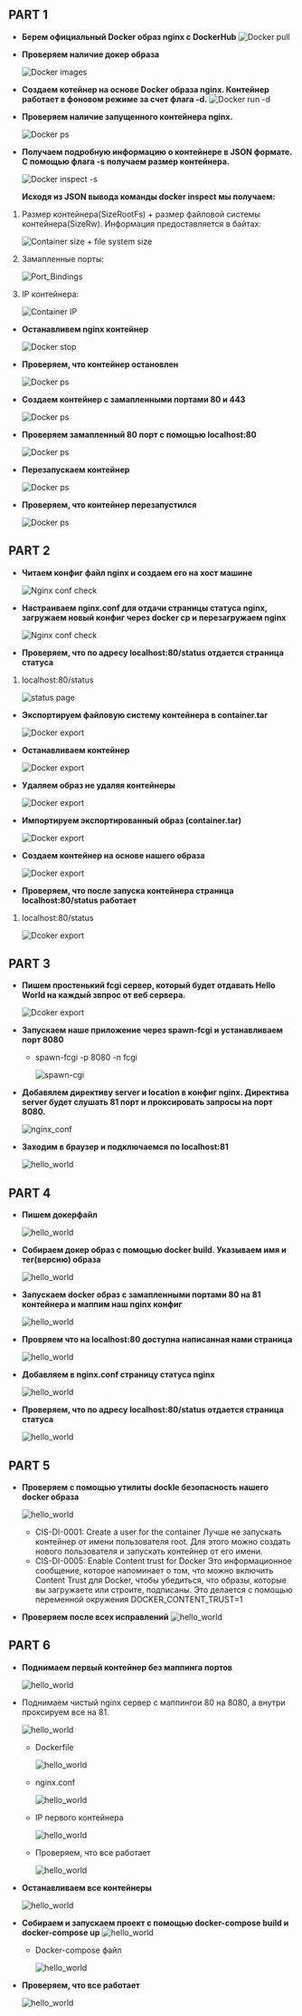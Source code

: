 ## PART 1

- **Берем официальный Docker образ nginx с DockerHub**
![Docker pull](images/1.png)


- **Проверяем наличие докер образа**

    ![Docker images](images/2.png)


- **Создаем котейнер на основе Docker образа nginx. Контейнер работает в фоновом режиме за счет флага -d.**
![Docker run -d](images/3.png)


- **Проверяем наличие запущенного контейнера nginx.**

    ![Docker ps](images/4.png)


- **Получаем подробную информацию о контейнере в JSON формате. С помощью флага -s получаем размер контейнера.**

    ![Docker inspect -s](images/5.png)

    **Исходя из JSON вывода команды docker inspect мы получаем:**
1. Размер контейнера(SizeRootFs) + размер файловой системы контейнера(SizeRw). Информация предоставляется в байтах:

    ![Container size + file system size](images/6.png)

2. Замапленные порты:
    
    ![Port_Bindings](images/7.png)

3. IP контейнера:

    ![Container IP](images/8.png)


- **Останавливем nginx контейнер** 
  
    ![Docker stop](images/9.png)


- **Проверяем, что контейнер остановлен**

    ![Docker ps](images/10.png)


- **Создаем контейнер с замапленными портами 80 и 443**

  ![Docker ps](images/11.png)


- **Проверяем замапленный 80 порт с помощью localhost:80**

  ![Docker ps](images/12.png)


- **Перезапускаем контейнер**
  
    ![Docker ps](images/13.png)


- **Проверяем, что контейнер перезапустился**

  ![Docker ps](images/14.png)




## PART 2

- **Читаем конфиг файл nginx и создаем его на хост машине**

  ![Nginx conf check](images/15.png)


- **Настраиваем nginx.conf для отдачи страницы статуса nginx, загружаем новый конфиг через docker cp и перезагружаем nginx**

  ![Nginx conf check](images/16.png)


- **Проверяем, что по адресу localhost:80/status отдается страница статуса**

1. localhost:80/status

    ![status page](images/17.png)


- **Экспортируем файловую систему контейнера в container.tar**

    ![Docker export](images/19.png)


- **Останавливаем контейнер**

  ![Docker export](images/20.png)


- **Удаляем образ не удаляя контейнеры**

  ![Docker export](images/21.png)


- **Импортируем экспортированный образ (container.tar)**

  ![Docker export](images/22.png)


- **Создаем контейнер на основе нашего образа**

  ![Docker export](images/23.png)


- **Проверяем, что после запуска контейнера страница localhost:80/status работает**

1. localhost:80/status

   ![Dcoker export](images/24.png)


## PART 3

- **Пишем простенький fcgi сервер, который будет отдавать Hello World на каждый звпрос от веб сервера.** 
  
     ![Dcoker export](images/25.png)


- **Запускаем наше приложение через spawn-fcgi и устанавливаем порт 8080**
  - spawn-fcgi -p 8080 -n fcgi
  
    ![spawn-cgi](images/26.png)


- **Добавялем директиву server и location в конфиг nginx. Директива server будет слушать 81 порт и проксировать запросы на порт 8080.**

  ![nginx_conf](images/27.png)


- **Заходим в браузер и подключаемся по localhost:81**

  ![hello_world](images/28.png)

## PART 4

- **Пишем докерфайл**

  ![hello_world](images/dockerfile.png)


- **Собираем докер образ с помощью docker build. Указываем имя и тег(версию) образа**

  ![hello_world](images/29.png)


- **Запускаем docker образ с замапленными портами 80 на 81 контейнера и маппим наш nginx конфиг**

  ![hello_world](images/30.png)


- **Провряем что на localhost:80 доступна написанная нами страница**

  ![hello_world](images/31.png)


- **Добавляем в nginx.conf страницу статуса nginx**

  ![hello_world](images/33.png)



- **Проверяем, что по адресу localhost:80/status отдается страница статуса**

  ![hello_world](images/32.png)


## PART 5

- **Проверяем с помощью утилиты dockle безопасность нашего docker образа**

  ![hello_world](images/34.png)
  - CIS-DI-0001: Create a user for the container
Лучше не запускать контейнер от имени пользователя root. Для этого можно создать нового пользователя и запускать контейнер от его имени. 
  - CIS-DI-0005: Enable Content trust for Docker
Это информационное сообщение, которое напоминает о том, что можно включить Content Trust для Docker, чтобы убедиться, что образы, которые вы загружаете или строите, подписаны. Это делается с помощью переменной окружения DOCKER_CONTENT_TRUST=1
- **Проверяем после всех исправлений**
    ![hello_world](images/35.png)


## PART 6

- **Поднимаем первый контейнер без маппинга портов**

  ![hello_world](images/36.png)
  
- Поднимаем чистый nginx сервер с маппингои 80 на 8080, а внутри проксируем все на 81.

  ![hello_world](images/37.png)
  - Dockerfile
  
    ![hello_world](images/38.png)

  - nginx.conf
  
    ![hello_world](images/39,1.png)
  
  - IP первого контейнера
  
    ![hello_world](images/40.png)
  
  - Проверяем, что все работает
  
    ![hello_world](images/41.png)


- **Останавливаем все контейнеры**

  ![hello_world](images/42.png)


- **Собираем и запускаем проект с помощью docker-compose build и docker-compose up**
  ![hello_world](images/43.png)
  - Docker-compose файл
  
    ![hello_world](images/43.1.png)

- **Проверяем, что все работает**

  ![hello_world](images/44.png)